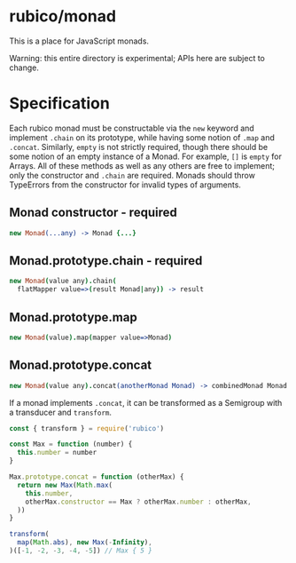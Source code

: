 # rubico/monad

This is a place for JavaScript monads.

Warning: this entire directory is experimental; APIs here are subject to change.

# Specification

Each rubico monad must be constructable via the `new` keyword and implement `.chain` on its prototype, while having some notion of `.map` and `.concat`. Similarly, `empty` is not strictly required, though there should be some notion of an empty instance of a Monad. For example, `[]` is `empty` for Arrays. All of these methods as well as any others are free to implement; only the constructor and `.chain` are required. Monads should throw TypeErrors from the constructor for invalid types of arguments.

## Monad constructor - required
```coffeescript [specscript]
new Monad(...any) -> Monad {...}
```

## Monad.prototype.chain - required
```coffeescript [specscript]
new Monad(value any).chain(
  flatMapper value=>(result Monad|any)) -> result
```

## Monad.prototype.map
```coffeescript
new Monad(value).map(mapper value=>Monad)
```

## Monad.prototype.concat
```coffeescript
new Monad(value any).concat(anotherMonad Monad) -> combinedMonad Monad
```

If a monad implements `.concat`, it can be transformed as a Semigroup with a transducer and `transform`.

```javascript
const { transform } = require('rubico')

const Max = function (number) {
  this.number = number
}

Max.prototype.concat = function (otherMax) {
  return new Max(Math.max(
    this.number,
    otherMax.constructor == Max ? otherMax.number : otherMax,
  ))
}

transform(
  map(Math.abs), new Max(-Infinity),
)([-1, -2, -3, -4, -5]) // Max { 5 }
```
